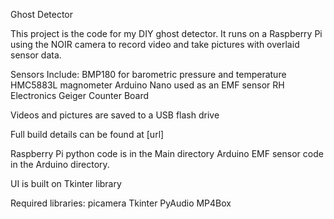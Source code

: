 Ghost Detector

This project is the code for my DIY ghost detector. It runs on a Raspberry Pi using the NOIR camera to record video and take pictures with overlaid sensor data.

Sensors Include:
BMP180 for barometric pressure and temperature
HMC5883L magnometer
Arduino Nano used as an EMF sensor
RH Electronics Geiger Counter Board

Videos and pictures are saved to a USB flash drive

Full build details can be found at [url]

Raspberry Pi python code is in the Main directory Arduino EMF sensor code in the Arduino directory.

UI is built on Tkinter library 

Required libraries:
picamera
Tkinter
PyAudio
MP4Box
